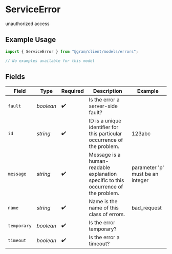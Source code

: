 # ServiceError

unauthorized access

## Example Usage

```typescript
import { ServiceError } from "@gram/client/models/errors";

// No examples available for this model
```

## Fields

| Field                                                                               | Type                                                                                | Required                                                                            | Description                                                                         | Example                                                                             |
| ----------------------------------------------------------------------------------- | ----------------------------------------------------------------------------------- | ----------------------------------------------------------------------------------- | ----------------------------------------------------------------------------------- | ----------------------------------------------------------------------------------- |
| `fault`                                                                             | *boolean*                                                                           | :heavy_check_mark:                                                                  | Is the error a server-side fault?                                                   |                                                                                     |
| `id`                                                                                | *string*                                                                            | :heavy_check_mark:                                                                  | ID is a unique identifier for this particular occurrence of the problem.            | 123abc                                                                              |
| `message`                                                                           | *string*                                                                            | :heavy_check_mark:                                                                  | Message is a human-readable explanation specific to this occurrence of the problem. | parameter 'p' must be an integer                                                    |
| `name`                                                                              | *string*                                                                            | :heavy_check_mark:                                                                  | Name is the name of this class of errors.                                           | bad_request                                                                         |
| `temporary`                                                                         | *boolean*                                                                           | :heavy_check_mark:                                                                  | Is the error temporary?                                                             |                                                                                     |
| `timeout`                                                                           | *boolean*                                                                           | :heavy_check_mark:                                                                  | Is the error a timeout?                                                             |                                                                                     |